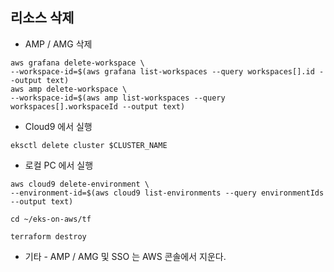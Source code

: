 ## 리소스 삭제 ##

* AMP / AMG 삭제
```
aws grafana delete-workspace \
--workspace-id=$(aws grafana list-workspaces --query workspaces[].id --output text)
aws amp delete-workspace \
--workspace-id=$(aws amp list-workspaces --query workspaces[].workspaceId --output text)
```

* Cloud9 에서 실행
```
eksctl delete cluster $CLUSTER_NAME
```

* 로컬 PC 에서 실행
```
aws cloud9 delete-environment \
--environment-id=$(aws cloud9 list-environments --query environmentIds --output text) 
```

```
cd ~/eks-on-aws/tf

terraform destroy
```

* 기타 - AMP / AMG 및 SSO 는 AWS 콘솔에서 지운다. 
